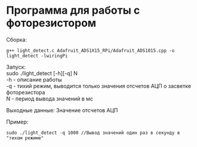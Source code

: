 # Программа для работы с фоторезистором

Сборка:  
```
g++ light_detect.c Adafruit_ADS1X15_RPi/Adafruit_ADS1015.cpp -o light_detect -lwiringPi  
```

Запуск:  
sudo ./light_detect [-h][-q] N  
-h - описание работы  
-q - тихий режим, выводится только значения отсчетов АЦП о засветке фоторезистора  
N - период вывода значений в мс  

Выходные данные: 
Значение отсчетов АЦП 

Пример: 
```
sudo ./light_detect -q 1000 //Вывод значений один раз в секунду в "тихом режиме"
```
